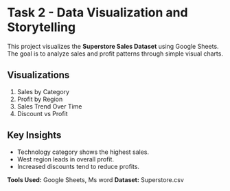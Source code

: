 # Task 2 - Data Visualization and Storytelling

This project visualizes the **Superstore Sales Dataset** using Google Sheets.  
The goal is to analyze sales and profit patterns through simple visual charts.

## Visualizations
1. Sales by Category  
2. Profit by Region  
3. Sales Trend Over Time  
4. Discount vs Profit

## Key Insights
- Technology category shows the highest sales.  
- West region leads in overall profit.  
- Increased discounts tend to reduce profits.  

**Tools Used:** Google Sheets, Ms word
**Dataset:** Superstore.csv
